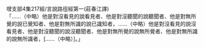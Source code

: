 增支部4集217經/言說路徑經第一(莊春江譯)  
「……（中略）他是對沒看見的說看見者、他是對沒聽聞的說聽聞者、他是對無所覺的說已覺知者、他是對無所識的說已識知者，……（中略）他是對沒看見的說沒看見者、他是對沒聽聞的說沒聽聞者、他是對無所覺的說無所覺者、他是對無所識的說無所識者，[……（中略）]。」  
  
  
